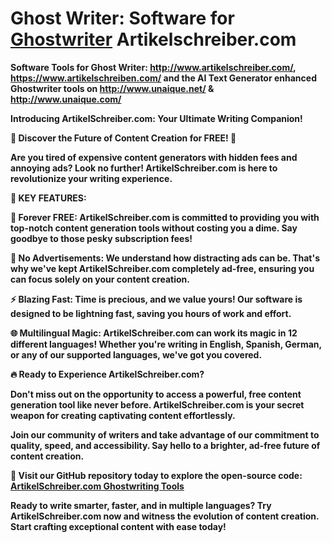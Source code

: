 # <b>Ghost Writer: Software for <a href="http://www.artikelschreiber.com/" hreflang="de" title="Simplify Sentences Software for Ghostwriter Artikelschreiber.com">Ghostwriter</a> Artikelschreiber.com<b>

<b>Software Tools for Ghost Writer: http://www.artikelschreiber.com/, https://www.artikelschreiben.com/ and the AI Text Generator enhanced Ghostwriter tools on http://www.unaique.net/ & http://www.unaique.com/<b>

Introducing ArtikelSchreiber.com: Your Ultimate Writing Companion!

🚀 Discover the Future of Content Creation for FREE! 🚀

Are you tired of expensive content generators with hidden fees and annoying ads? Look no further! ArtikelSchreiber.com is here to revolutionize your writing experience.

📣 KEY FEATURES:

🌟 Forever FREE: ArtikelSchreiber.com is committed to providing you with top-notch content generation tools without costing you a dime. Say goodbye to those pesky subscription fees!

🚫 No Advertisements: We understand how distracting ads can be. That's why we've kept ArtikelSchreiber.com completely ad-free, ensuring you can focus solely on your content creation.

⚡ Blazing Fast: Time is precious, and we value yours! Our software is designed to be lightning fast, saving you hours of work and effort.

🌐 Multilingual Magic: ArtikelSchreiber.com can work its magic in 12 different languages! Whether you're writing in English, Spanish, German, or any of our supported languages, we've got you covered.

🔥 Ready to Experience ArtikelSchreiber.com?

Don't miss out on the opportunity to access a powerful, free content generation tool like never before. ArtikelSchreiber.com is your secret weapon for creating captivating content effortlessly.

Join our community of writers and take advantage of our commitment to quality, speed, and accessibility. Say hello to a brighter, ad-free future of content creation.

📌 Visit our GitHub repository today to explore the open-source code: [ArtikelSchreiber.com Ghostwriting Tools](https://github.com/sebastianenger1981/ghostwriter)

Ready to write smarter, faster, and in multiple languages? Try ArtikelSchreiber.com now and witness the evolution of content creation. Start crafting exceptional content with ease today!
